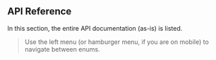 ## API Reference

In this section, the entire API documentation (as-is) is listed.

> Use the left menu (or hamburger menu, if you are on mobile) to navigate between enums.